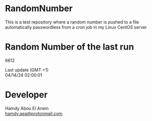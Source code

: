 # RandomNumber    
This is a test repository where a random number is pushed to a file automatically passwordless from a cron job in my Linux CentOS server    
# Random Number of the last run   
6612
      
Last update (GMT +1)    
04/14/24 02:00:01
# Developer    
Hamdy Abou El Anein   
hamdy.aea@protonmail.com
